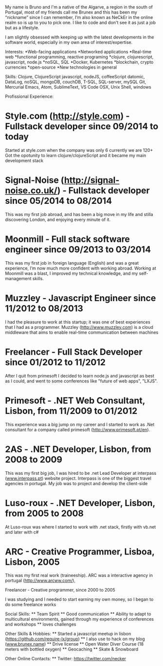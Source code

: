 My name is Bruno and I'm a native of the Algarve, a region in the south of Portugal, most of my friends call me 
Brunex and this has been my “nickname” since I can remember, I’m also known as  NeCkEr in the online realm so is up to you to pick one.
I like to code and don't see it as just a job but as a lifestyle.

I am slightly obsessed with keeping up with the latest developments in the software world, especially in my own 
area of interest/expertise.

Interests:
 *Web-facing applications
 *Networked applications
 *Real-time web
 *functional programming, reactive programing
 *clojure, clojurescript, javascript, node.js
 *noSQL, SQL
 *Docker, Kubernetes 
 *blockchain, crypto currencies
 *open-source
 *New technologies in general

Skills:
Clojure, ClojureScript
javascript, nodeJS, coffeeScript
datomic, DataLog, noSQL, mongoDB, couchDB, T-SQL, SQL-server, mySQL
Git, Mercurial
Emacs, Atom, SublimeText, VS Code
OSX, Unix Shell, windows


Profissional Experience:

# Style.com (http://style.com) - Fullstack developer since 09/2014 to today

Started at style.com when the company was only 6 currently we are 120+ 
Got the opotunity to learn clojure/clojureScript and it became my main development stack

# Signal-Noise (http://signal-noise.co.uk/) - Fullstack developer since 05/2014 to 08/2014

This was my first job abroad, and has been a big move in my life and stilla  discovering London, and enjoying
every minute of it.

# Moonmill - Full stack software engineer since 09/2013 to 03/2014

This was my first job in foreign language (English) and was a great experience, I’m now much more confident with
working abroad.
Working at Moonmill was a blast, I improved my technical knowledge, and my self-management skills.

# Muzzley - Javascript Engineer since 11/2012 to 08/2013

I had the pleasure to work at this startup; it was one of best experiences that I had as a programmer. Muzzley 
(http://www.muzzley.com) is a cloud middleware that aims to enable real-time communication between machines 


# Freelancer - Full Stack Developer since 01/2012 to 11/2012

After I quit from primesoft I decided to learn node.js and javascript as best as I could, and went to some conferences like "future of web apps", "LXJS".

# Primesoft - .NET Web Consultant, Lisbon, from 11/2009 to 01/2012

This experience was a big jump on my career and I started to work as .Net consultant for a company called primesoft (http://www.primesoft.pt/en).

# 2AS - .NET Developer, Lisbon, from 2008 to 2009

This was my first big job, I was hired to be .net Lead Developer at  interpass (www.interpass.pt) website project. Interpass is one of the biggest travel agencies in portugal. My job was to  project and develop  the client-side 

# Luso-roux - .NET Developer, Lisbon, from 2005 to 2008

At Luso-roux was where I started to work with .net stack, firstly with vb.net and later with c#

# ARC - Creative Programmer, Lisboa, Lisbon, 2005

This was my first real work (traineeship). ARC was a interactive agency in portugal (http://www.arcww.com/),

Freelancer - Creative programmer, since 2000 to 2005

I was studying and I needed to start earning my own money, so I  began to do some freelance works

Social Skills:
 ** Team Spirit
 ** Good communication 
 ** Ability to adapt to multicultural environments, gained through my experience of conferences and workshops
 ** loves challenges

Other Skills & Hobbies:
 ** Started a javascript meetup in lisbon (https://github.com/require-lx/group)
 ** I also use to hack on my blog (www.brunex.name)
 ** Drive license
 ** Open Water Diver Course  (18 meters with bottled oxygen)
 ** Geocaching
 ** Skate & Snowboard

Other Online Contacts:
 ** Twitter: https://twitter.com/necker